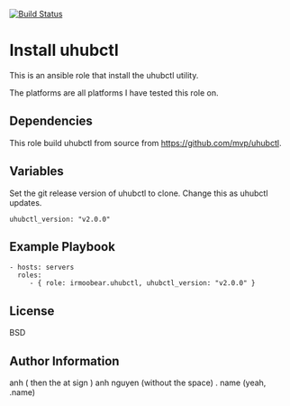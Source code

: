 [![Build Status](https://travis-ci.com/IRMooBear/ansible.uhubctl.svg?branch=master)](https://travis-ci.com/IRMooBear/ansible.uhubctl)

Install uhubctl
=========

This is an ansible role that install the uhubctl utility.

The platforms are all platforms I have tested this role on.

Dependencies
------------
This role build uhubctl from source from https://github.com/mvp/uhubctl.

Variables
------------
Set the git release version of uhubctl to clone.  Change this as uhubctl updates.

    uhubctl_version: "v2.0.0"

Example Playbook
----------------

    - hosts: servers
      roles:
         - { role: irmoobear.uhubctl, uhubctl_version: "v2.0.0" }

License
-------

BSD

Author Information
------------------

anh ( then the at sign ) anh nguyen (without the space) . name (yeah, .name)